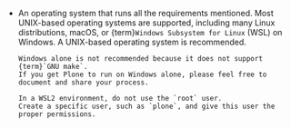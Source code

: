 -   An operating system that runs all the requirements mentioned.
    Most UNIX-based operating systems are supported, including many Linux distributions, macOS, or {term}`Windows Subsystem for Linux` (WSL) on Windows.
    A UNIX-based operating system is recommended.

    ```{important}
    Windows alone is not recommended because it does not support {term}`GNU make`.
    If you get Plone to run on Windows alone, please feel free to document and share your process.
    ```

    ```{warning}
    In a WSL2 environment, do not use the `root` user.
    Create a specific user, such as `plone`, and give this user the proper permissions.
    ```
